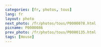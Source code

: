 ```yaml
---
categories: [fr, photos, tous]
lang: fr
layout: photo
next_photo: /fr/photos/tous/P0000078.html
picname: P0000086
prev_photo: /fr/photos/tous/P0000135.html
tags: [House]
---
```

